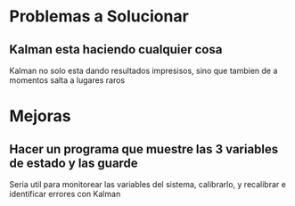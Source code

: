 # Problemas a Solucionar

## Kalman esta haciendo cualquier cosa

Kalman no solo esta dando resultados impresisos, sino que tambien de a momentos salta a lugares raros

# Mejoras

## Hacer un programa que muestre las 3 variables de estado y las guarde
Seria util para monitorear las variables del sistema, calibrarlo, y recalibrar e identificar errores con Kalman
